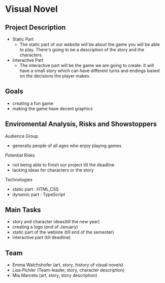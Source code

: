 # Visual Novel

## Project Description

* Static Part 
   * The static part of our website will be about the game you will be able to play. There's going to be a description of the story and the characters.
* Interactive Part
  * The interactive part will be the game we are going to create. It will have a small story which can have different turns and endings based on the decisions the player makes.

## Goals
* creating a fun game 
* making the game have decent graphics

## Enviromental Analysis, Risks and Showstoppers
Audience Group
 * generally people of all ages who enjoy playing games

Potential Risks
 * not being able to finish our project till the deadline
 * lacking ideas for characters or the story

 Technologies
 * static part  : HTML,CSS
 * dynamic part : TypeScript

## Main Tasks
 * story and character ideas(till the new year)
 * creating a logo (end of January)
 * static part of the webiste (till end of the semester)
 * interactive part (till deadline)

## Team
 
* Emma Walchshofer (art, story, history of visual novels)
* Lisa Pichler (Team-leader, story, character description)
* Mia Marceta (art, story, story description)
